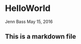 HelloWorld
================
Jenn Bass
May 15, 2016

This is a markdown file
-----------------------
